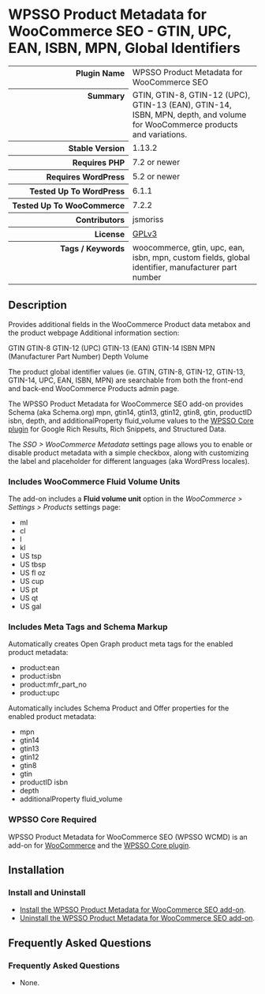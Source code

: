 <h1>WPSSO Product Metadata for WooCommerce SEO - GTIN, UPC, EAN, ISBN, MPN, Global Identifiers</h1>

<table>
<tr><th align="right" valign="top" nowrap>Plugin Name</th><td>WPSSO Product Metadata for WooCommerce SEO</td></tr>
<tr><th align="right" valign="top" nowrap>Summary</th><td>GTIN, GTIN-8, GTIN-12 (UPC), GTIN-13 (EAN), GTIN-14, ISBN, MPN, depth, and volume for WooCommerce products and variations.</td></tr>
<tr><th align="right" valign="top" nowrap>Stable Version</th><td>1.13.2</td></tr>
<tr><th align="right" valign="top" nowrap>Requires PHP</th><td>7.2 or newer</td></tr>
<tr><th align="right" valign="top" nowrap>Requires WordPress</th><td>5.2 or newer</td></tr>
<tr><th align="right" valign="top" nowrap>Tested Up To WordPress</th><td>6.1.1</td></tr>
<tr><th align="right" valign="top" nowrap>Tested Up To WooCommerce</th><td>7.2.2</td></tr>
<tr><th align="right" valign="top" nowrap>Contributors</th><td>jsmoriss</td></tr>
<tr><th align="right" valign="top" nowrap>License</th><td><a href="https://www.gnu.org/licenses/gpl.txt">GPLv3</a></td></tr>
<tr><th align="right" valign="top" nowrap>Tags / Keywords</th><td>woocommerce, gtin, upc, ean, isbn, mpn, custom fields, global identifier, manufacturer part number</td></tr>
</table>

<h2>Description</h2>

<!-- about -->

<p>Provides additional fields in the WooCommerce Product data metabox and the product webpage Additional information section:</p>

<p>GTIN
GTIN-8
GTIN-12 (UPC)
GTIN-13 (EAN)
GTIN-14
ISBN
MPN (Manufacturer Part Number)
Depth
Volume</p>

<p>The product global identifier values (ie. GTIN, GTIN-8, GTIN-12, GTIN-13, GTIN-14, UPC, EAN, ISBN, MPN) are searchable from both the front-end and back-end WooCommerce Products admin page.</p>

<p>The WPSSO Product Metadata for WooCommerce SEO add-on provides Schema (aka Schema.org) mpn, gtin14, gtin13, gtin12, gtin8, gtin, productID isbn, depth, and additionalProperty fluid_volume values to the <a href="https://wordpress.org/plugins/wpsso/">WPSSO Core plugin</a> for Google Rich Results, Rich Snippets, and Structured Data.</p>

<p>The <em>SSO &gt; WooCommerce Metadata</em> settings page allows you to enable or disable product metadata with a simple checkbox, along with customizing the label and placeholder for different languages (aka WordPress locales).</p>

<!-- /about -->

<h3>Includes WooCommerce Fluid Volume Units</h3>

<p>The add-on includes a <strong>Fluid volume unit</strong> option in the <em>WooCommerce &gt; Settings &gt; Products</em> settings page:</p>

<ul>
<li>ml</li>
<li>cl</li>
<li>l</li>
<li>kl</li>
<li>US tsp</li>
<li>US tbsp</li>
<li>US fl oz</li>
<li>US cup</li>
<li>US pt</li>
<li>US qt</li>
<li>US gal</li>
</ul>

<h3>Includes Meta Tags and Schema Markup</h3>

<p>Automatically creates Open Graph product meta tags for the enabled product metadata:</p>

<ul>
<li>product:ean</li>
<li>product:isbn</li>
<li>product:mfr_part_no</li>
<li>product:upc</li>
</ul>

<p>Automatically includes Schema Product and Offer properties for the enabled product metadata:</p>

<ul>
<li>mpn</li>
<li>gtin14</li>
<li>gtin13</li>
<li>gtin12</li>
<li>gtin8</li>
<li>gtin</li>
<li>productID isbn</li>
<li>depth</li>
<li>additionalProperty fluid_volume</li>
</ul>

<h3>WPSSO Core Required</h3>

<p>WPSSO Product Metadata for WooCommerce SEO (WPSSO WCMD) is an add-on for <a href="https://wordpress.org/plugins/woocommerce/">WooCommerce</a> and the <a href="https://wordpress.org/plugins/wpsso/">WPSSO Core plugin</a>.</p>

<h2>Installation</h2>

<h3 class="top">Install and Uninstall</h3>

<ul>
<li><a href="https://wpsso.com/docs/plugins/wpsso-wc-metadata/installation/install-the-plugin/">Install the WPSSO Product Metadata for WooCommerce SEO add-on</a>.</li>
<li><a href="https://wpsso.com/docs/plugins/wpsso-wc-metadata/installation/uninstall-the-plugin/">Uninstall the WPSSO Product Metadata for WooCommerce SEO add-on</a>.</li>
</ul>

<h2>Frequently Asked Questions</h2>

<h3 class="top">Frequently Asked Questions</h3>

<ul>
<li>None.</li>
</ul>

